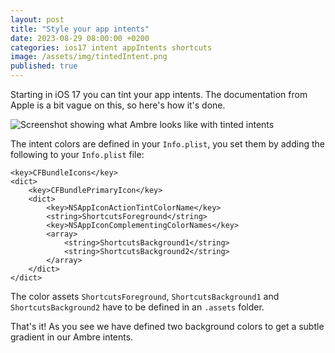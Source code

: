 ```yaml
---
layout: post
title: "Style your app intents"
date: 2023-08-29 08:00:00 +0200
categories: ios17 intent appIntents shortcuts
image: /assets/img/tintedIntent.png
published: true
---
```


Starting in iOS 17 you can tint your app intents. The documentation from Apple is a bit vague on this, so here's how it's done.

![Screenshot showing what Ambre looks like with tinted intents]({{site.url}}/assets/img/tintedIntent.png)

The intent colors are defined in your `Info.plist`, you set them by adding the following to your `Info.plist` file:

```
<key>CFBundleIcons</key>
<dict>
    <key>CFBundlePrimaryIcon</key>
    <dict>
        <key>NSAppIconActionTintColorName</key>
        <string>ShortcutsForeground</string>
        <key>NSAppIconComplementingColorNames</key>
        <array>
            <string>ShortcutsBackground1</string>
            <string>ShortcutsBackground2</string>
        </array>
    </dict>
</dict>
```

The color assets `ShortcutsForeground`, `ShortcutsBackground1` and `ShortcutsBackground2` have to be defined in an `.assets` folder.

That's it! As you see we have defined two background colors to get a subtle gradient in our Ambre intents.
